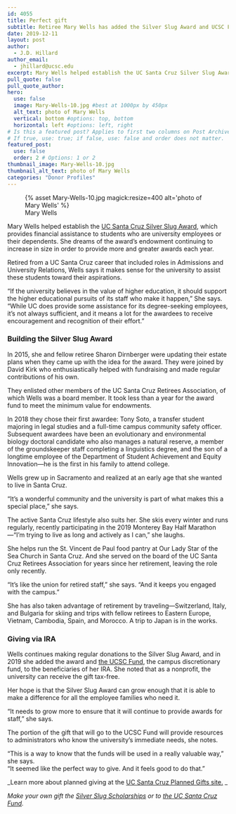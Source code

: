 ```yaml
---
id: 4055
title: Perfect gift
subtitle: Retiree Mary Wells has added the Silver Slug Award and UCSC Fund to her estate plan, a future gift that will support staff and their dependents who seek UC Santa Cruz degrees
date: 2019-12-11
layout: post
author:
  - J.D. Hillard
author_email:
  - jhillard@ucsc.edu
excerpt: Mary Wells helped establish the UC Santa Cruz Silver Slug Award, which provides financial assistance to students who are university employees or their dependents. She dreams of the award’s endowment continuing to increase in size in order to provide more and greater awards each year.
pull_quote: false
pull_quote_author:
hero:
  use: false
  image: Mary-Wells-10.jpg #best at 1000px by 450px
  alt_text: photo of Mary Wells
  vertical: bottom #options: top, bottom
  horizontal: left #options: left, right
# Is this a featured post? Applies to first two columns on Post Archive Page.
# If true, use: true; if false, use: false and order does not matter.
featured_post:
  use: false
  order: 2 # Options: 1 or 2
thumbnail_image: Mary-Wells-10.jpg
thumbnail_alt_text: photo of Mary Wells
categories: "Donor Profiles"
---
```

<figure class="inline-image right">
{% asset Mary-Wells-10.jpg magick:resize=400 alt='photo of Mary Wells' %}
<figcaption>Mary Wells</figcaption></figure>

Mary Wells helped establish the [UC Santa Cruz Silver Slug Award](https://retirees.ucsc.edu/scholarships/silver-slug-scholarship/index.html), which provides financial assistance to students who are university employees or their dependents. She dreams of the award’s endowment continuing to increase in size in order to provide more and greater awards each year.

Retired from a UC Santa Cruz career that included roles in Admissions and University Relations, Wells says it makes sense for the university to assist these students toward their aspirations.

“If the university believes in the value of higher education, it should support the higher educational pursuits of its staff who make it happen,” She says. “While UC does provide some assistance for its degree-seeking employees, it’s not always sufficient, and it means a lot for the awardees to receive encouragement and recognition of their effort.”

### Building the Silver Slug Award

In 2015, she and fellow retiree Sharon Dirnberger were updating their estate plans when they came up with the idea for the award. They were joined by David Kirk who enthusiastically helped with fundraising and made regular contributions of his own.

They enlisted other members of the UC Santa Cruz Retirees Association, of which Wells was a board member. It took less than a year for the award fund to meet the minimum value for endowments.

In 2018 they chose their first awardee: Tony Soto, a transfer student majoring in legal studies and a full-time campus community safety officer. Subsequent awardees have been an evolutionary and environmental biology doctoral candidate who also manages a natural reserve, a member of the groundskeeper staff completing a linguistics degree, and the son of a longtime employee of the Department of Student Achievement and Equity Innovation—he is the first in his family to attend college.

Wells grew up in Sacramento and realized at an early age that she wanted to live in Santa Cruz.

“It’s a wonderful community and the university is part of what makes this a special place,” she says.

The active Santa Cruz lifestyle also suits her. She skis every winter and runs regularly, recently participating in the 2019 Monterey Bay Half Marathon—“I’m trying to live as long and actively as I can,” she laughs.

She helps run the St. Vincent de Paul food pantry at Our Lady Star of the Sea Church in Santa Cruz. And she served on the board of the UC Santa Cruz Retirees Association for years since her retirement, leaving the role only recently.

“It’s like the union for retired staff,” she says. “And it keeps you engaged with the campus.”

She has also taken advantage of retirement by traveling—Switzerland, Italy, and Bulgaria for skiing and trips with fellow retirees to Eastern Europe, Vietnam, Cambodia, Spain, and Morocco. A trip to Japan is in the works.

### Giving via IRA

Wells continues making regular donations to the Silver Slug Award, and in 2019 she added the award and [the UCSC Fund](/areas-to-support/ucsc-fund/), the campus discretionary fund, to the beneficiaries of her IRA. She noted that as a nonprofit, the university can receive the gift tax-free.

Her hope is that the Silver Slug Award can grow enough that it is able to make a difference for all the employee families who need it.

“It needs to grow more to ensure that it will continue to provide awards for staff,” she says.

The portion of the gift that will go to the UCSC Fund will provide resources to administrators who know the university’s immediate needs, she notes.

“This is a way to know that the funds will be used in a really valuable way,” she says.  
“It seemed like the perfect way to give. And it feels good to do that.”

_Learn more about planned giving at the [UC Santa Cruz Planned Gifts site.](https://plannedgifts.ucsc.edu/) _

_Make your own gift the [Silver Slug Scholarships](https://secure.ucsc.edu/s/1069/bp18/interior.aspx?sid=1069&gid=1001&pgid=780&cid=1749&dids=835) or to [the UC Santa Cruz Fund](https://secure.ucsc.edu/s/1069/bp18/interior.aspx?sid=1069&gid=1001&pgid=780&cid=1749&dids=12)._
